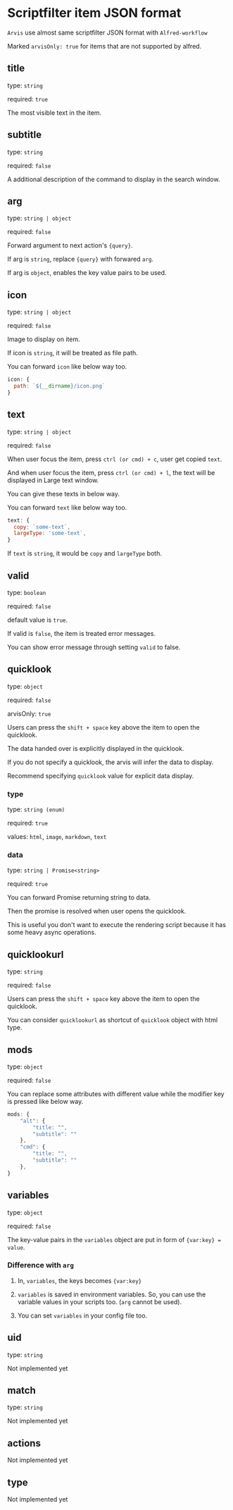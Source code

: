 # Scriptfilter item JSON format

`Arvis` use almost same scriptfilter JSON format with `Alfred-workflow`

Marked `arvisOnly: true` for items that are not supported by alfred.

## title

type: `string`

required: `true`

The most visible text in the item.

## subtitle

type: `string`

required: `false`

A additional description of the command to display in the search window.

## arg

type: `string | object`

required: `false`

Forward argument to next action's `{query}`.

If arg is `string`, replace `{query}` with forwared `arg`.

If arg is `object`, enables the key value pairs to be used.

## icon

type: `string | object`

required: `false`

Image to display on item.

If icon is `string`, it will be treated as file path.

You can forward `icon` like below way too.

```js
icon: {
  path: `${__dirname}/icon.png`
}
```

## text

type: `string | object`

required: `false`

When user focus the item, press `ctrl (or cmd) + c`, user get copied `text`.

And when user focus the item, press `ctrl (or cmd) + l`, the text will be displayed in Large text window.

You can give these texts in below way.

You can forward `text` like below way too.

```js
text: {
  copy: `some-text`,
  largeType: 'some-text`,
}
```

If `text` is `string`, it would be `copy` and `largeType` both.

## valid

type: `boolean`

required: `false`

default value is `true`.

If valid is `false`, the item is treated error messages.

You can show error message through setting `valid` to false.

## quicklook

type: `object`

required: `false`

arvisOnly: `true`

Users can press the `shift + space` key above the item to open the quicklook.

The data handed over is explicitly displayed in the quicklook.

If you do not specify a quicklook, the arvis will infer the data to display.

Recommend specifying `quicklook` value for explicit data display.

### type

type: `string (enum)`

required: `true`

values: `html`, `image`, `markdown`, `text`

### data

type: `string | Promise<string>`

required: `true`

You can forward Promise returning string to data.

Then the promise is resolved when user opens the quicklook.

This is useful you don't want to execute the rendering script because it has some heavy async operations.

## quicklookurl

type: `string`

required: `false`

Users can press the `shift + space` key above the item to open the quicklook.

You can consider `quicklookurl` as shortcut of `quicklook` object with html type.

## mods

type: `object`

required: `false`

You can replace some attributes with different value while the modifier key is pressed like below way.

```js
mods: {
    "alt": {
        "title: "",
        "subtitle": ""
    },
    "cmd": {
        "title: "",
        "subtitle": ""
    },
}
```

## variables

type: `object`

required: `false`

The key-value pairs in the `variables` object are put in form of `{var:key} = value`.

### Difference with `arg` 

1. In, `variables`, the keys becomes `{var:key}`

2. `variables` is saved in environment variables. So, you can use the variable values in your scripts too. (`arg` cannot be used).

3. You can set `variables` in your config file too.

## uid

type: `string`

Not implemented yet

## match

type: `string`

Not implemented yet

## actions

Not implemented yet

## type

Not implemented yet